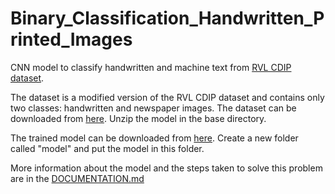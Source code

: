 # Binary_Classification_Handwritten_Printed_Images

CNN model to classify handwritten and machine text from [RVL CDIP dataset](http://www.cs.cmu.edu/~aharley/rvl-cdip/). 

The dataset is a modified version of the RVL CDIP dataset and contains only two classes: handwritten and newspaper images. The dataset can be downloaded from [here](https://drive.google.com/file/d/1t2vUqL_Y79F_A5N1BaGGMg735QlDA7jG/view?usp=sharing). Unzip the model in the base directory.

The trained model can be downloaded from [here](https://drive.google.com/file/d/1R8QJ_-dlPDf3RVphBzrf0ZTXkvjJmSyU/view?usp=sharing). Create a new folder called "model" and put the model in this folder.

More information about the model and the steps taken to solve this problem are in the [DOCUMENTATION.md](https://github.com/Cliche1998/Binary_Classification_Handwritten_Printed_Images/blob/main/DOCUMENTATION.md)
